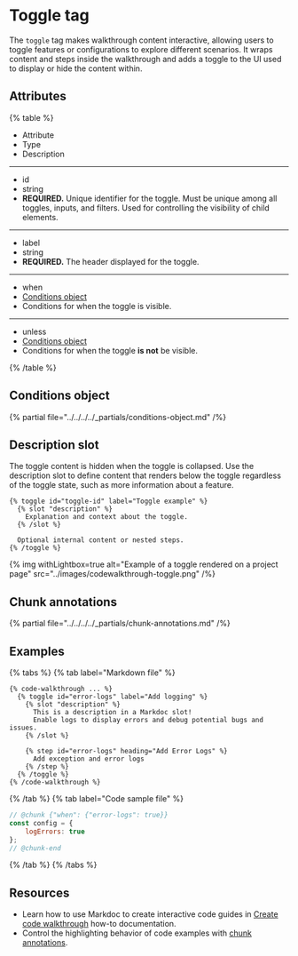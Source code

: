 # Toggle tag

The `toggle` tag makes walkthrough content interactive, allowing users to toggle features or configurations to explore different scenarios.
It wraps content and steps inside the walkthrough and adds a toggle to the UI used to display or hide the content within.

## Attributes

{% table %}

- Attribute
- Type
- Description

---

- id
- string
- **REQUIRED.** Unique identifier for the toggle. Must be unique among all toggles, inputs, and filters. Used for controlling the visibility of child elements.

---

- label
- string
- **REQUIRED.** The header displayed for the toggle.

---

- when
- [Conditions object](#conditions-object)
- Conditions for when the toggle is visible.

---

- unless
- [Conditions object](#conditions-object)
- Conditions for when the toggle **is not** be visible.

{% /table %}

## Conditions object

{% partial file="../../../../_partials/conditions-object.md" /%}

## Description slot

The toggle content is hidden when the toggle is collapsed.
Use the description slot to define content that renders below the toggle regardless of the toggle state, such as more information about a feature.

```markdoc {% process=false title="Toggle description slot" %}
{% toggle id="toggle-id" label="Toggle example" %}
  {% slot "description" %}
    Explanation and context about the toggle.
  {% /slot %}

  Optional internal content or nested steps.
{% /toggle %}
```

{% img withLightbox=true alt="Example of a toggle rendered on a project page" src="../images/codewalkthrough-toggle.png" /%}

## Chunk annotations

{% partial file="../../../../_partials/chunk-annotations.md" /%}

## Examples

{% tabs %}
{% tab label="Markdown file" %}
```markdoc {% process=false title="Toggle syntax" %}
{% code-walkthrough ... %}
  {% toggle id="error-logs" label="Add logging" %}
    {% slot "description" %}
      This is a description in a Markdoc slot!
      Enable logs to display errors and debug potential bugs and issues.
    {% /slot %}

    {% step id="error-logs" heading="Add Error Logs" %}
      Add exception and error logs
    {% /step %}
  {% /toggle %}
{% /code-walkthrough %}
```
{% /tab %}
{% tab label="Code sample file" %}
```javascript {% title="script.js" %}
// @chunk {"when": {"error-logs": true}}
const config = {
    logErrors: true
};
// @chunk-end
```
{% /tab %}
{% /tabs %}

## Resources

- Learn how to use Markdoc to create interactive code guides in [Create code walkthrough](./create-code-walkthrough.md) how-to documentation.
- Control the highlighting behavior of code examples with [chunk annotations](./index.md#chunk-annotations).
